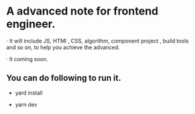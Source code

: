 #  A advanced note for frontend engineer.


· It will include JS, HTMl , CSS, algorithm, component project , build tools and so on, to help you achieve the advanced.

· It coming soon.



## You can do following to run it.

 - yard install

 - yarn dev
